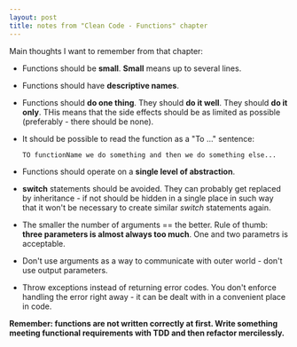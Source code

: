 ```yaml
---
layout: post
title: notes from "Clean Code - Functions" chapter
---
```


Main thoughts I want to remember from that chapter:

  * Functions should be **small**. **Small** means up to several lines.
  * Functions should have **descriptive names**.
  * Functions should **do one thing**. They should **do it well**. They should **do it only**. THis means that the side effects should be as limited as possible (preferably - there should be none).
  * It should be possible to read the function as a "To ..." sentence:
    
    ```  
    TO functionName we do something and then we do something else...
    ```

  * Functions should operate on a **single level of abstraction**.
  * **switch** statements should be avoided. They can probably get replaced by inheritance - if not should be hidden in a single place in such way that it won't be necessary to create similar *switch* statements again.
  * The smaller the number of arguments == the better. Rule of thumb: **three parameters is almost always too much**. One and two parametrs is acceptable.
  * Don't use arguments as a way to communicate with outer world - don't use output parameters.
  * Throw exceptions instead of returning error codes. You don't enforce handling the error right away - it can be dealt with in a convenient place in code.

**Remember: functions are not written correctly at first. Write something meeting functional requirements with TDD and then refactor mercilessly.**
